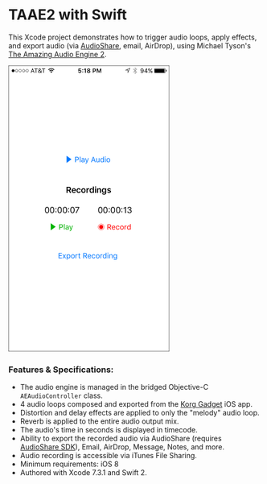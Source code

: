 # TAAE2 with Swift

This Xcode project demonstrates how to trigger audio loops, apply effects, and export audio (via [AudioShare](https://github.com/lijon/AudioShareSDK), email, AirDrop), using Michael Tyson's [The Amazing Audio Engine 2](https://github.com/TheAmazingAudioEngine/TheAmazingAudioEngine2).

<img src="assets/screenshot.png" width="320" height="568" alt="Screenshot for TAAE2 app." />

### Features & Specifications:

* The audio engine is managed in the bridged Objective-C `AEAudioController` class.
* 4 audio loops composed and exported from the [Korg Gadget](https://itunes.apple.com/us/app/korg-gadget/id791077159?mt=8&at=10l3KX&ct=github-gadget) iOS app.
* Distortion and delay effects are applied to only the "melody" audio loop.
* Reverb is applied to the entire audio output mix.
* The audio's time in seconds is displayed in timecode.
* Ability to export the recorded audio via AudioShare (requires [AudioShare SDK](https://github.com/lijon/AudioShareSDK)), Email, AirDrop, Message, Notes, and more.
* Audio recording is accessible via iTunes File Sharing.
* Minimum requirements: iOS 8
* Authored with Xcode 7.3.1 and Swift 2.
